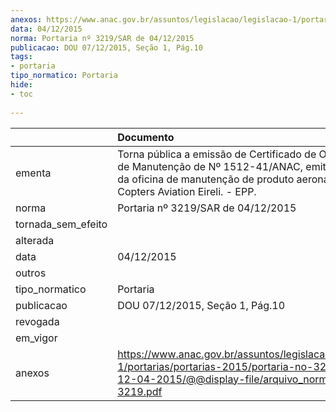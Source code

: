 ```yaml
---
anexos: https://www.anac.gov.br/assuntos/legislacao/legislacao-1/portarias/portarias-2015/portaria-no-3219-sar-de-12-04-2015/@@display-file/arquivo_norma/PA2015-3219.pdf
data: 04/12/2015
norma: Portaria nº 3219/SAR de 04/12/2015
publicacao: DOU 07/12/2015, Seção 1, Pág.10
tags:
- portaria
tipo_normatico: Portaria
hide: 
- toc 
 
---
```


|                    | Documento                                                                                                                                                                                       |
|:-------------------|:------------------------------------------------------------------------------------------------------------------------------------------------------------------------------------------------|
| ementa             | Torna pública a emissão de Certificado de Organização de Manutenção de Nº 1512-41/ANAC, emitido em favor da oficina de manutenção de produto aeronáutico - Full Copters Aviation Eireli. - EPP. |
| norma              | Portaria nº 3219/SAR de 04/12/2015                                                                                                                                                              |
| tornada_sem_efeito |                                                                                                                                                                                                 |
| alterada           |                                                                                                                                                                                                 |
| data               | 04/12/2015                                                                                                                                                                                      |
| outros             |                                                                                                                                                                                                 |
| tipo_normatico     | Portaria                                                                                                                                                                                        |
| publicacao         | DOU 07/12/2015, Seção 1, Pág.10                                                                                                                                                                 |
| revogada           |                                                                                                                                                                                                 |
| em_vigor           |                                                                                                                                                                                                 |
| anexos             | https://www.anac.gov.br/assuntos/legislacao/legislacao-1/portarias/portarias-2015/portaria-no-3219-sar-de-12-04-2015/@@display-file/arquivo_norma/PA2015-3219.pdf                               |